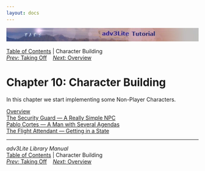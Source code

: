 ```yaml
---
layout: docs
---
```

<div class="topbar">

<img src="topbar.jpg" data-border="0" />

</div>

<div class="nav">

<a href="toc.html" class="nav">Table of Contents</a> \| Character
Building  
<span class="navnp"><a href="takeoff.html" class="nav"><em>Prev:</em> Taking Off</a>
   <a href="npcoverview.html" class="nav"><em>Next:</em> Overview</a>    
</span>

</div>

<div class="main">

# Chapter 10: Character Building

In this chapter we start implementing some Non-Player Characters.

<div class="sectoc">

[Overview](npcoverview.html)  
[The Security Guard — A Really Simple NPC](guard.html)  
[Pablo Cortes — A Man with Several Agendas](cortes.html)  
[The Flight Attendant — Getting in a State](attendant.html)  

</div>

</div>

------------------------------------------------------------------------

<div class="navb">

*adv3Lite Library Manual*  
<a href="toc.html" class="nav">Table of Contents</a> \| Character
Building  
<span class="navnp"><a href="takeoff.html" class="nav"><em>Prev:</em> Taking Off</a>
   <a href="npcoverview.html" class="nav"><em>Next:</em> Overview</a>    
</span>

</div>
